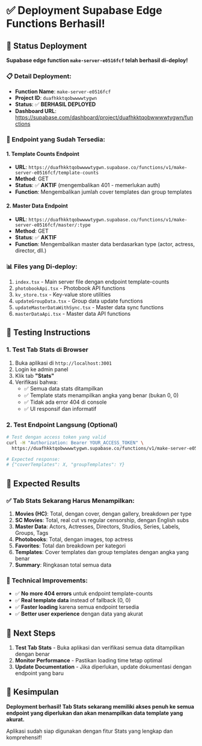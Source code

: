 # ✅ Deployment Supabase Edge Functions Berhasil!

## 🎉 Status Deployment

**Supabase edge function `make-server-e0516fcf` telah berhasil di-deploy!**

### 📋 Detail Deployment:

- **Function Name**: `make-server-e0516fcf`
- **Project ID**: `duafhkktqobwwwwtygwn`
- **Status**: ✅ **BERHASIL DEPLOYED**
- **Dashboard URL**: https://supabase.com/dashboard/project/duafhkktqobwwwwtygwn/functions

### 🚀 Endpoint yang Sudah Tersedia:

#### 1. Template Counts Endpoint
- **URL**: `https://duafhkktqobwwwwtygwn.supabase.co/functions/v1/make-server-e0516fcf/template-counts`
- **Method**: GET
- **Status**: ✅ **AKTIF** (mengembalikan 401 - memerlukan auth)
- **Function**: Mengembalikan jumlah cover templates dan group templates

#### 2. Master Data Endpoint
- **URL**: `https://duafhkktqobwwwwtygwn.supabase.co/functions/v1/make-server-e0516fcf/master/:type`
- **Method**: GET
- **Status**: ✅ **AKTIF**
- **Function**: Mengembalikan master data berdasarkan type (actor, actress, director, dll.)

### 📊 Files yang Di-deploy:

1. `index.tsx` - Main server file dengan endpoint template-counts
2. `photobookApi.tsx` - Photobook API functions
3. `kv_store.tsx` - Key-value store utilities
4. `updateGroupData.tsx` - Group data update functions
5. `updateMasterDataWithSync.tsx` - Master data sync functions
6. `masterDataApi.tsx` - Master data API functions

## 🧪 Testing Instructions

### 1. Test Tab Stats di Browser
1. Buka aplikasi di `http://localhost:3001`
2. Login ke admin panel
3. Klik tab **"Stats"**
4. Verifikasi bahwa:
   - ✅ Semua data stats ditampilkan
   - ✅ Template stats menampilkan angka yang benar (bukan 0, 0)
   - ✅ Tidak ada error 404 di console
   - ✅ UI responsif dan informatif

### 2. Test Endpoint Langsung (Optional)
```bash
# Test dengan access token yang valid
curl -H "Authorization: Bearer YOUR_ACCESS_TOKEN" \
  https://duafhkktqobwwwwtygwn.supabase.co/functions/v1/make-server-e0516fcf/template-counts

# Expected response:
# {"coverTemplates": X, "groupTemplates": Y}
```

## 🎯 Expected Results

### ✅ Tab Stats Sekarang Harus Menampilkan:

1. **Movies (HC)**: Total, dengan cover, dengan gallery, breakdown per type
2. **SC Movies**: Total, real cut vs regular censorship, dengan English subs
3. **Master Data**: Actors, Actresses, Directors, Studios, Series, Labels, Groups, Tags
4. **Photobooks**: Total, dengan images, top actress
5. **Favorites**: Total dan breakdown per kategori
6. **Templates**: Cover templates dan group templates dengan angka yang benar
7. **Summary**: Ringkasan total semua data

### 🔧 Technical Improvements:

- ✅ **No more 404 errors** untuk endpoint template-counts
- ✅ **Real template data** instead of fallback (0, 0)
- ✅ **Faster loading** karena semua endpoint tersedia
- ✅ **Better user experience** dengan data yang akurat

## 📝 Next Steps

1. **Test Tab Stats** - Buka aplikasi dan verifikasi semua data ditampilkan dengan benar
2. **Monitor Performance** - Pastikan loading time tetap optimal
3. **Update Documentation** - Jika diperlukan, update dokumentasi dengan endpoint yang baru

## 🎉 Kesimpulan

**Deployment berhasil! Tab Stats sekarang memiliki akses penuh ke semua endpoint yang diperlukan dan akan menampilkan data template yang akurat.**

Aplikasi sudah siap digunakan dengan fitur Stats yang lengkap dan komprehensif!
